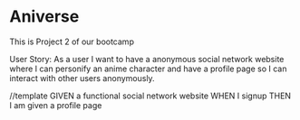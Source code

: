 # Aniverse
This is Project 2 of our bootcamp 

User Story: As a user I want to have a anonymous social network website where I can personify an anime character and have a profile page so I can interact with other users anonymously.

//template GIVEN a functional social network website WHEN I signup THEN I am given a profile page
